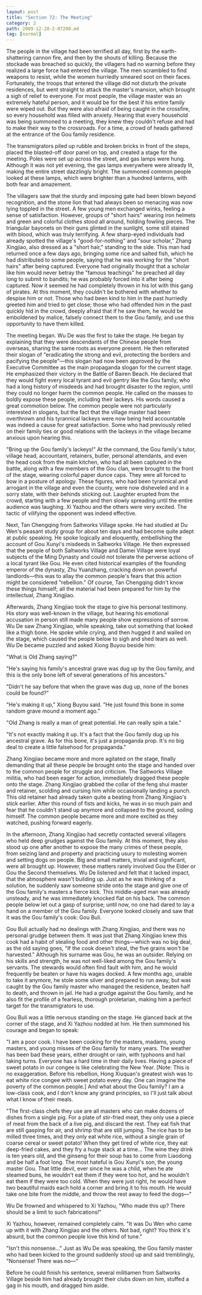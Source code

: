 ```yaml
---
layout: post
title: "Section 72: The Meeting"
category: 2
path: 2009-12-28-2-07200.md
tag: [normal]
---
```


The people in the village had been terrified all day, first by the earth-shattering cannon fire, and then by the shouts of killing. Because the stockade was breached so quickly, the villagers had no warning before they realized a large force had entered the village. The men scrambled to find weapons to resist, while the women hurriedly smeared soot on their faces. Fortunately, the troops that entered the village did not disturb the private residences, but went straight to attack the master's mansion, which brought a sigh of relief to everyone. For most people, the village master was an extremely hateful person, and it would be for the best if his entire family were wiped out. But they were also afraid of being caught in the crossfire, so every household was filled with anxiety. Hearing that every household was being summoned to a meeting, they knew they couldn't refuse and had to make their way to the crossroads. For a time, a crowd of heads gathered at the entrance of the Gou family residence.

The transmigrators piled up rubble and broken bricks in front of the steps, placed the blasted-off door panel on top, and created a stage for the meeting. Poles were set up across the street, and gas lamps were hung. Although it was not yet evening, the gas lamps everywhere were already lit, making the entire street dazzlingly bright. The summoned common people looked at these lamps, which were brighter than a hundred lanterns, with both fear and amazement.

The villagers saw that the sturdy and imposing gate had been blown beyond recognition, and the stone lion that had always been so menacing was now lying toppled in the street. A few young men exchanged winks, feeling a sense of satisfaction. However, groups of "short hairs" wearing iron helmets and green and colorful clothes stood all around, holding fowling pieces. The triangular bayonets on their guns glinted in the sunlight, some still stained with blood, which was truly terrifying. A few sharp-eyed individuals had already spotted the village's "good-for-nothing" and "sour scholar," Zhang Xingjiao, also dressed as a "short hair," standing to the side. This man had returned once a few days ago, bringing some rice and salted fish, which he had distributed to some people, saying that he was working for the "short hairs" after being captured. Everyone had originally thought that a scholar like him would never betray the "famous teachings" he preached all day long to submit to bandits; he was probably forced into it after being captured. Now it seemed he had completely thrown in his lot with this gang of pirates. At this moment, they couldn't be bothered with whether to despise him or not. Those who had been kind to him in the past hurriedly greeted him and tried to get close; those who had offended him in the past quickly hid in the crowd, deeply afraid that if he saw them, he would be emboldened by malice, falsely connect them to the Gou family, and use this opportunity to have them killed.

The meeting began. Wu De was the first to take the stage. He began by explaining that they were descendants of the Chinese people from overseas, sharing the same roots as everyone present. He then reiterated their slogan of "eradicating the strong and evil, protecting the borders and pacifying the people"—this slogan had now been approved by the Executive Committee as the main propaganda slogan for the current stage. He emphasized their victory in the Battle of Bairen Beach. He declared that they would fight every local tyrant and evil gentry like the Gou family, who had a long history of misdeeds and had brought disaster to the region, until they could no longer harm the common people. He called on the masses to boldly expose these people, including their lackeys. His words caused a great commotion below. The common people were not particularly interested in slogans, but the fact that the village master had been overthrown and his tyrannical lackeys were now being held accountable was indeed a cause for great satisfaction. Some who had previously relied on their family ties or good relations with the lackeys in the village became anxious upon hearing this.

"Bring up the Gou family's lackeys!" At the command, the Gou family's tutor, village head, accountant, retainers, butler, personal attendants, and even the head cook from the main kitchen, who had all been captured in the battle, along with a few members of the Gou clan, were brought to the front of the stage, wearing colorful paper dunce caps. They were all forced to bow in a posture of apology. These figures, who had been tyrannical and arrogant in the village and even the county, were now disheveled and in a sorry state, with their behinds sticking out. Laughter erupted from the crowd, starting with a few people and then slowly spreading until the entire audience was laughing. Xi Yazhou and the others were very excited. The tactic of vilifying the opponent was indeed effective.

Next, Tan Chengqing from Saltworks Village spoke. He had studied at Du Wen's peasant study group for about ten days and had become quite adept at public speaking. He spoke logically and eloquently, embellishing the account of Gou Xunyi's misdeeds in Saltworks Village. He then expressed that the people of both Saltworks Village and Damei Village were loyal subjects of the Ming Dynasty and could not tolerate the perverse actions of a local tyrant like Gou. He even cited historical examples of the founding emperor of the dynasty, Zhu Yuanzhang, cracking down on powerful landlords—this was to allay the common people's fears that this action might be considered "rebellion." Of course, Tan Chengqing didn't know these things himself; all the material had been prepared for him by the intellectual, Zhang Xingjiao.

Afterwards, Zhang Xingjiao took the stage to give his personal testimony. His story was well-known in the village, but hearing his emotional accusation in person still made many people show expressions of sorrow. Wu De saw Zhang Xingjiao, while speaking, take out something that looked like a thigh bone. He spoke while crying, and then hugged it and wailed on the stage, which caused the people below to sigh and shed tears as well. Wu De became puzzled and asked Xiong Buyou beside him:

"What is Old Zhang saying?"

"He's saying his family's ancestral grave was dug up by the Gou family, and this is the only bone left of several generations of his ancestors."

"Didn't he say before that when the grave was dug up, none of the bones could be found?"

"He's making it up," Xiong Buyou said. "He just found this bone in some random grave mound a moment ago."

"Old Zhang is really a man of great potential. He can really spin a tale."

"It's not exactly making it up. It's a fact that the Gou family dug up his ancestral grave. As for this bone, it's just a propaganda prop. It's no big deal to create a little falsehood for propaganda."

Zhang Xingjiao became more and more agitated on the stage, finally demanding that all these people be brought onto the stage and handed over to the common people for struggle and criticism. The Saltworks Village militia, who had been eager for action, immediately dragged these people onto the stage. Zhang Xingjiao grabbed the collar of the feng shui master and retainer, scolding and cursing him while occasionally landing a punch. This old retainer had already taken quite a beating from Zhang Xingjiao's stick earlier. After this round of fists and kicks, he was in so much pain and fear that he couldn't stand up anymore and collapsed to the ground, soiling himself. The common people became more and more excited as they watched, pushing forward eagerly.

In the afternoon, Zhang Xingjiao had secretly contacted several villagers who held deep grudges against the Gou family. At this moment, they also stood up one after another to expose the many crimes of these people, from seizing land and property and practicing usury to molesting women and setting dogs on people. Big and small matters, trivial and significant, were all brought up. However, these matters rarely involved Gou the Elder or Gou the Second themselves. Wu De listened and felt that it lacked impact, that the atmosphere wasn't building up. Just as he was thinking of a solution, he suddenly saw someone stride onto the stage and give one of the Gou family's masters a fierce kick. This middle-aged man was already unsteady, and he was immediately knocked flat on his back. The common people below let out a gasp of surprise; until now, no one had dared to lay a hand on a member of the Gou family. Everyone looked closely and saw that it was the Gou family's cook: Gou Buli.

Gou Buli actually had no dealings with Zhang Xingjiao, and there was no personal grudge between them. It was just that Zhang Xingjiao knew this cook had a habit of stealing food and other things—which was no big deal, as the old saying goes, "If the cook doesn't steal, the five grains won't be harvested." Although his surname was Gou, he was an outsider. Relying on his skills and strength, he was not well-liked among the Gou family's servants. The stewards would often find fault with him, and he would frequently be beaten or have his wages docked. A few months ago, unable to take it anymore, he stole some silver and prepared to run away, but was caught by the Gou family master who managed the residence, beaten half to death, and thrown in jail. He had a grudge against the Gou family, and he also fit the profile of a fearless, thorough proletarian, making him a perfect target for the transmigrators to use.

Gou Buli was a little nervous standing on the stage. He glanced back at the corner of the stage, and Xi Yazhou nodded at him. He then summoned his courage and began to speak:

"I am a poor cook. I have been cooking for the masters, madams, young masters, and young misses of the Gou family for many years. The weather has been bad these years, either drought or rain, with typhoons and hail taking turns. Everyone has a hard time in their daily lives. Having a piece of sweet potato in our congee is like celebrating the New Year. [Note: This is no exaggeration. Before his rebellion, Hong Xiuquan's greatest wish was to eat white rice congee with sweet potato every day. One can imagine the poverty of the common people.] And what about the Gou family? I am a low-class cook, and I don't know any grand principles, so I'll just talk about what I know of their meals.

"The first-class chefs they use are all masters who can make dozens of dishes from a single pig. For a plate of stir-fried meat, they only use a piece of meat from the back of a live pig, and discard the rest. They eat fish that are still gasping for air, and shrimp that are still jumping. The rice has to be milled three times, and they only eat white rice, without a single grain of coarse cereal or sweet potato! When they get tired of white rice, they eat deep-fried cakes, and they fry a huge stack at a time... The wine they drink is ten years old, and the ginseng for their soup has to come from Liaodong and be half a foot long. The most hateful is Gou Xunyi's son, the young master Gou. That little devil, ever since he was a child, when he ate steamed buns, he wouldn't eat them if they were too hot, and he wouldn't eat them if they were too cold. When they were just right, he would have two beautiful maids each hold a corner and bring it to his mouth. He would take one bite from the middle, and throw the rest away to feed the dogs—"

Wu De frowned and whispered to Xi Yazhou, "Who made this up? There should be a limit to such fabrications!"

Xi Yazhou, however, remained completely calm. "It was Du Wen who came up with it with Zhang Xingjiao and the others. Not bad, right? You think it's absurd, but the common people love this kind of tune."

"Isn't this nonsense..." Just as Wu De was speaking, the Gou family master who had been kicked to the ground suddenly stood up and said tremblingly, "Nonsense! There was no—"

Before he could finish his sentence, several militiamen from Saltworks Village beside him had already brought their clubs down on him, stuffed a gag in his mouth, and dragged him aside.